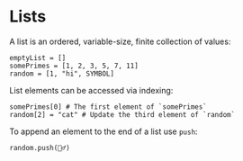 # Lists

A list is an ordered, variable-size, finite collection of values:

```flame
emptyList = []
somePrimes = [1, 2, 3, 5, 7, 11]
random = [1, "hi", SYMBOL]
```

List elements can be accessed via indexing:

```flame
somePrimes[0] # The first element of `somePrimes`
random[2] = "cat" # Update the third element of `random`
```

To append an element to the end of a list use `push`:

```flame
random.push(🧙‍♂️)
```
